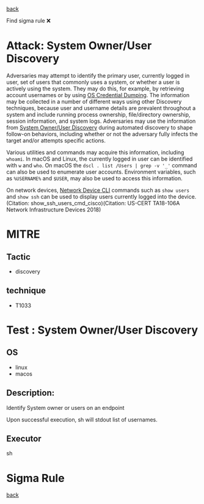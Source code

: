 
[back](../index.md)

Find sigma rule :x: 

# Attack: System Owner/User Discovery 

Adversaries may attempt to identify the primary user, currently logged in user, set of users that commonly uses a system, or whether a user is actively using the system. They may do this, for example, by retrieving account usernames or by using [OS Credential Dumping](https://attack.mitre.org/techniques/T1003). The information may be collected in a number of different ways using other Discovery techniques, because user and username details are prevalent throughout a system and include running process ownership, file/directory ownership, session information, and system logs. Adversaries may use the information from [System Owner/User Discovery](https://attack.mitre.org/techniques/T1033) during automated discovery to shape follow-on behaviors, including whether or not the adversary fully infects the target and/or attempts specific actions.

Various utilities and commands may acquire this information, including <code>whoami</code>. In macOS and Linux, the currently logged in user can be identified with <code>w</code> and <code>who</code>. On macOS the <code>dscl . list /Users | grep -v '_'</code> command can also be used to enumerate user accounts. Environment variables, such as <code>%USERNAME%</code> and <code>$USER</code>, may also be used to access this information.

On network devices, [Network Device CLI](https://attack.mitre.org/techniques/T1059/008) commands such as `show users` and `show ssh` can be used to display users currently logged into the device.(Citation: show_ssh_users_cmd_cisco)(Citation: US-CERT TA18-106A Network Infrastructure Devices 2018)

# MITRE
## Tactic
  - discovery


## technique
  - T1033


# Test : System Owner/User Discovery
## OS
  - linux
  - macos


## Description:
Identify System owner or users on an endpoint

Upon successful execution, sh will stdout list of usernames.


## Executor
sh

# Sigma Rule


[back](../index.md)
